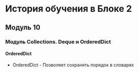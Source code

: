 # История обучения в Блоке 2

## Модуль 10
### Модуль Collections. Deque и OrderedDict
#### OrderedDict
- OrderedDict - Позволяет сохранять порядок в словарях